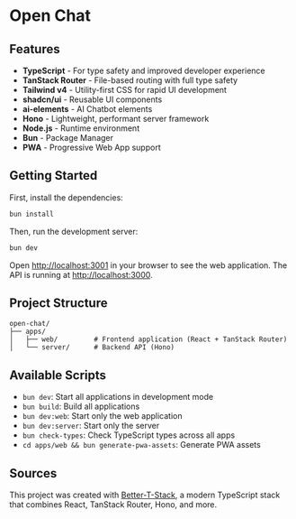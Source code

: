 # Open Chat

## Features

- **TypeScript** - For type safety and improved developer experience
- **TanStack Router** - File-based routing with full type safety
- **Tailwind v4** - Utility-first CSS for rapid UI development
- **shadcn/ui** - Reusable UI components
- **ai-elements** - AI Chatbot elements
- **Hono** - Lightweight, performant server framework
- **Node.js** - Runtime environment
- **Bun** - Package Manager
- **PWA** - Progressive Web App support

## Getting Started

First, install the dependencies:

```bash
bun install
```

Then, run the development server:

```bash
bun dev
```

Open [http://localhost:3001](http://localhost:3001) in your browser to see the web application.
The API is running at [http://localhost:3000](http://localhost:3000).

## Project Structure

```
open-chat/
├── apps/
│   ├── web/         # Frontend application (React + TanStack Router)
│   └── server/      # Backend API (Hono)
```

## Available Scripts

- `bun dev`: Start all applications in development mode
- `bun build`: Build all applications
- `bun dev:web`: Start only the web application
- `bun dev:server`: Start only the server
- `bun check-types`: Check TypeScript types across all apps
- `cd apps/web && bun generate-pwa-assets`: Generate PWA assets

## Sources

This project was created with [Better-T-Stack](https://github.com/AmanVarshney01/create-better-t-stack), a modern TypeScript stack that combines React, TanStack Router, Hono, and more.